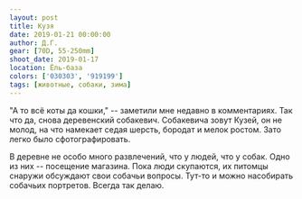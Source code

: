 ```yaml
---
layout: post
title: Кузя
date: 2019-01-21 00:00:00
author: Д.Г.
gear: [70D, 55-250mm]
shoot_date: 2019-01-17
location: Ёль-база
colors: ['030303', '919199']
tags: [животные, собаки, зима]
---
```

"А то всё коты да кошки," -- заметили мне недавно в комментариях. Так что да, снова деревенский собакевич. Собакевича зовут Кузей, он не молод, на что намекает седая шерсть, бородат и мелок ростом. Зато легко было сфотографировать.

В деревне не особо много развлечений, что у людей, что у собак. Одно из них -- посещение магазина. Пока люди скупаются, их питомцы снаружи обсуждают свои собачьи вопросы. Тут-то и можно насобирать собачьих портретов. Всегда так делаю.
